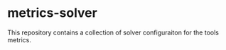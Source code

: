 # metrics-solver
This repository contains a collection of solver configuraiton for the tools metrics. 
